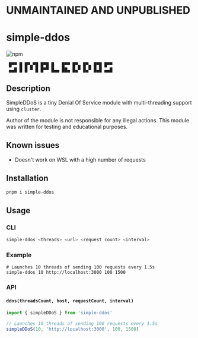 # UNMAINTAINED AND UNPUBLISHED

# simple-ddos

![npm](https://img.shields.io/npm/dt/simple-ddos.svg?style=flat-square)

```
 █▀▀ █ █▀▄▀█ █▀█ █   █▀▀ █▀▄ █▀▄ █▀█ █▀▀ 
 ▄▄█ █ █ ▀ █ █▀▀ █▄▄ ██▄ █▄▀ █▄▀ █▄█ ▄▄█
```

## Description

SimpleDDoS is a tiny Denial Of Service module with multi-threading support using `cluster`.

Author of the module is not responsible for any illegal actions. This module was written for testing and educational purposes.

## Known issues

- Doesn't work on WSL with a high number of requests

## Installation

```sh
pnpm i simple-ddos
```

## Usage

### CLI

```sh
simple-ddos <threads> <url> <request count> <interval>
```

### Example

```
# Launches 10 threads of sending 100 requests every 1.5s
simple-ddos 10 http://localhost:3000 100 1500
```

### API

#### `ddos(threadsCount, host, requestCount, interval)`

```js
import { simpleDDoS } from 'simple-ddos'

// Launches 10 threads of sending 100 requests every 1.5s
simpleDDoS(10, 'http://localhost:3000', 100, 1500)
```
